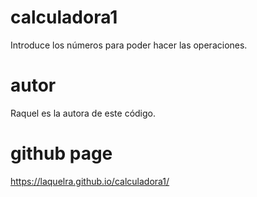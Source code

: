 # calculadora1

Introduce los números para poder hacer las operaciones.

# autor

Raquel es la autora de este código.

# github page

https://laquelra.github.io/calculadora1/